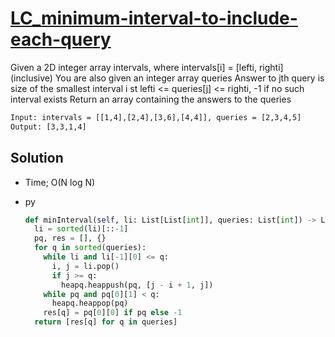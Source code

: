 # [LC_minimum-interval-to-include-each-query](https://leetcode.com/problems/minimum-interval-to-include-each-query)

Given a 2D integer array intervals, where intervals[i] = [lefti, righti] (inclusive)
You are also given an integer array queries
Answer to jth query is size of the smallest interval i st lefti <= queries[j] <= righti, -1 if no such interval exists
Return an array containing the answers to the queries

```txt
Input: intervals = [[1,4],[2,4],[3,6],[4,4]], queries = [2,3,4,5]
Output: [3,3,1,4]
```

## Solution

* Time; O(N log N)

* py

  ```py
  def minInterval(self, li: List[List[int]], queries: List[int]) -> List[int]:
    li = sorted(li)[::-1]
    pq, res = [], {}
    for q in sorted(queries):
      while li and li[-1][0] <= q:
        i, j = li.pop()
        if j >= q:
          heapq.heappush(pq, [j - i + 1, j])
      while pq and pq[0][1] < q:
        heapq.heappop(pq)
      res[q] = pq[0][0] if pq else -1
    return [res[q] for q in queries]
  ```
